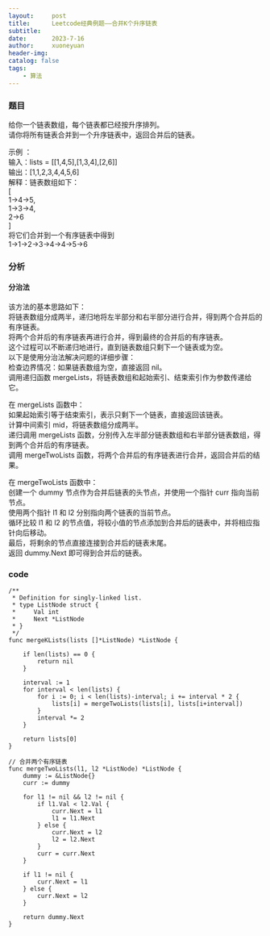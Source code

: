 ```yaml
---
layout:     post
title:      Leetcode经典例题——合并K个升序链表
subtitle:   
date:       2023-7-16
author:     xuoneyuan
header-img: 
catalog: false
tags:
    - 算法
---
```


### 题目
给你一个链表数组，每个链表都已经按升序排列。\
请你将所有链表合并到一个升序链表中，返回合并后的链表。

示例 ：\
输入：lists = [[1,4,5],[1,3,4],[2,6]]\
输出：[1,1,2,3,4,4,5,6]\
解释：链表数组如下：\
[\
  1->4->5,\
  1->3->4,\
  2->6\
]\
将它们合并到一个有序链表中得到\
1->1->2->3->4->4->5->6

### 分析
#### 分治法
该方法的基本思路如下：\
将链表数组分成两半，递归地将左半部分和右半部分进行合并，得到两个合并后的有序链表。\
将两个合并后的有序链表再进行合并，得到最终的合并后的有序链表。\
这个过程可以不断递归地进行，直到链表数组只剩下一个链表或为空。\
以下是使用分治法解决问题的详细步骤：\
检查边界情况：如果链表数组为空，直接返回 nil。\
调用递归函数 mergeLists，将链表数组和起始索引、结束索引作为参数传递给它。

在 mergeLists 函数中：\
如果起始索引等于结束索引，表示只剩下一个链表，直接返回该链表。\
计算中间索引 mid，将链表数组分成两半。\
递归调用 mergeLists 函数，分别传入左半部分链表数组和右半部分链表数组，得到两个合并后的有序链表。\
调用 mergeTwoLists 函数，将两个合并后的有序链表进行合并，返回合并后的结果。

在 mergeTwoLists 函数中：\
创建一个 dummy 节点作为合并后链表的头节点，并使用一个指针 curr 指向当前节点。\
使用两个指针 l1 和 l2 分别指向两个链表的当前节点。\
循环比较 l1 和 l2 的节点值，将较小值的节点添加到合并后的链表中，并将相应指针向后移动。\
最后，将剩余的节点直接连接到合并后的链表末尾。\
返回 dummy.Next 即可得到合并后的链表。

### code
~~~
/**
 * Definition for singly-linked list.
 * type ListNode struct {
 *     Val int
 *     Next *ListNode
 * }
 */
func mergeKLists(lists []*ListNode) *ListNode {

    if len(lists) == 0 {
        return nil
    }

    interval := 1
    for interval < len(lists) {
        for i := 0; i < len(lists)-interval; i += interval * 2 {
            lists[i] = mergeTwoLists(lists[i], lists[i+interval])
        }
        interval *= 2
    }

    return lists[0]
}

// 合并两个有序链表
func mergeTwoLists(l1, l2 *ListNode) *ListNode {
    dummy := &ListNode{}
    curr := dummy

    for l1 != nil && l2 != nil {
        if l1.Val < l2.Val {
            curr.Next = l1
            l1 = l1.Next
        } else {
            curr.Next = l2
            l2 = l2.Next
        }
        curr = curr.Next
    }

    if l1 != nil {
        curr.Next = l1
    } else {
        curr.Next = l2
    }

    return dummy.Next
}
~~~






